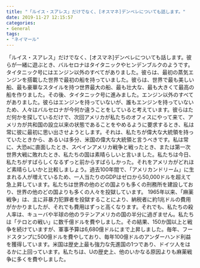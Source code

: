```yaml
---
title: "「ルイス・スアレス」だけでなく、[オスマネ]デンベレについても話します。"
date: 2019-11-27 12:15:57
categories:
- General
tags:
- "ネイマール"
---
```


「ルイス・スアレス」だけでなく、[オスマネ]デンベレについても話します。彼らが一緒に遊ぶとき、バルセロナはタイタニックやヒンデンブルクのようです。タイタニック号にはエンジン以外のすべてがありました。彼らは、最初の蒸気エンジンを搭載した世界で最初の船を持っていました。彼らは、世界で最も美しい船、最も豪華なスタイルを持つ世界最大の船、最も壮大な、最も大きくて最高の船を作りました。その後、タイタニック号に進みました。エンジン以外のすべてがありました。彼らはエンジンを持っていないが、誰もエンジンを持っていないため、人々はバルセロナが今何か違うことをしていると考えています。彼らはただ何かを探しているだけで、次回アメリカが私たちのオフィスにやって来て、アメリカが共和国の設立以来の状態であることをやめるように要求するとき、私は常に彼に最初に思い出させようとします。それは、私たちが偉大な大統領を持っていたときから、あるいは多分、米国の偉大な大統領と言うべきです。私は常に、大恐aに直面したとき、スペインアメリカ戦争と戦ったとき、または第一次世界大戦に敗れたとき、私たちの国は素晴らしいと言いました。私たちは今日、私たちがすばらしくなるずっと前からすばらしかった。それをアメリカがどれほど素晴らしいかと比較しましょう。過去100年間で、「アメリカンドリーム」に生まれる人が増えているため、一人当たりのGDPはゼロから50,000ドルを超えて急上昇しています。私たちは世界の他のどの国よりも多くの刑務所を建設しており、世界の他のどの国よりも多くの人々を投獄しています。 1965年以来、「麻薬戦争」は、主に非暴力犯罪者を投獄することにより、納税者に約1兆ドルの費用がかかりましたが、それでも費用はずっと高くなります。それでも、私たちの殺人率は、キューバや半球の他のラテンアメリカの国の半分に過ぎません。私たちは「テロとの戦い」に数千億ドルを費やしました。その結果、150か国以上と戦争を続けていますが、軍事予算は6,680億ドルにまで上昇しました。毎年、フードスタンプに500億ドルを費やしており、毎年100億ドルのアンダーハンド利益を獲得しています。米国は歴史上最も強力な先進国の1つであり、ドイツ人をはるかに上回っています。私たちは、Uの歴史上、他のいかなる原因よりも麻薬戦争に多くを費やしました。
